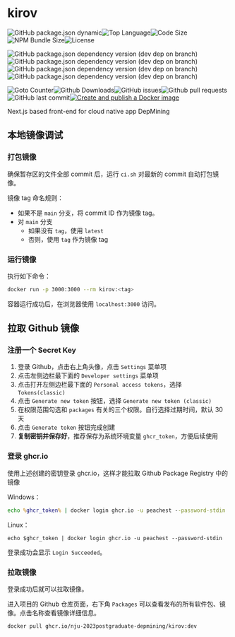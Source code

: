 # kirov

![GitHub package.json dynamic](https://img.shields.io/github/package-json/keywords/NJU-2023Postgraduate-DepMining/kirov)![Top Language](https://img.shields.io/github/languages/top/NJU-2023Postgraduate-DepMining/kirov)![Code Size](https://img.shields.io/github/languages/code-size/NJU-2023Postgraduate-DepMining/kirov)![NPM Bundle Size](https://img.shields.io/bundlephobia/min/kirov?label=npm%20bundle%20size)![License](https://img.shields.io/github/license/NJU-2023Postgraduate-DepMining/kirov)

![GitHub package.json dependency version (dev dep on branch)](https://img.shields.io/github/package-json/dependency-version/NJU-2023Postgraduate-DepMining/kirov/dev/typescript)![GitHub package.json dependency version (dev dep on branch)](https://img.shields.io/github/package-json/dependency-version/NJU-2023Postgraduate-DepMining/kirov/dev/eslint)![GitHub package.json dependency version (dev dep on branch)](https://img.shields.io/github/package-json/dependency-version/NJU-2023Postgraduate-DepMining/kirov/react)![GitHub package.json dependency version (dev dep on branch)](https://img.shields.io/github/package-json/dependency-version/NJU-2023Postgraduate-DepMining/kirov/next)

![Goto Counter](https://img.shields.io/github/search/NJU-2023Postgraduate-DepMining/kirov/goto)![Github Downloads](https://img.shields.io/github/downloads/NJU-2023Postgraduate-DepMining/kirov/total?label=github%20downloads)![GitHub issues](https://img.shields.io/github/issues/NJU-2023Postgraduate-DepMining/kirov)![Github pull requests](https://img.shields.io/github/issues-pr/NJU-2023Postgraduate-DepMining/kirov)![GitHub last commit](https://img.shields.io/github/last-commit/NJU-2023Postgraduate-DepMining/kirov)[![Create and publish a Docker image](https://github.com/NJU-2023Postgraduate-DepMining/kirov/actions/workflows/build-image.yaml/badge.svg?branch=main)](https://github.com/NJU-2023Postgraduate-DepMining/kirov/actions/workflows/build-image.yaml)



Next.js based front-end for cloud native app DepMining



## 本地镜像调试

###  打包镜像

确保暂存区的文件全部 commit 后，运行 `ci.sh` 对最新的 commit 自动打包镜像。

镜像 tag 命名规则：

* 如果不是 `main` 分支，将 commit ID 作为镜像 tag。
* 对 `main` 分支
  * 如果没有 `tag`，使用 `latest`
  * 否则，使用 `tag` 作为镜像 tag



### 运行镜像

执行如下命令：

```sh
docker run -p 3000:3000 --rm kirov:<tag>
```

容器运行成功后，在浏览器使用 `localhost:3000` 访问。



## 拉取 Github 镜像

### 注册一个 Secret Key

1. 登录 Github，点击右上角头像，点击 `Settings` 菜单项
2. 点击左侧边栏最下面的 `Developer settings` 菜单项
3. 点击打开左侧边栏最下面的 `Personal access tokens`，选择 `Tokens(classic)`
4. 点击 `Generate new token` 按钮，选择 `Generate new token (classic)`
5. 在权限范围勾选和 `packages` 有关的三个权限。自行选择过期时间，默认 30 天
6. 点击 `Generate token` 按钮完成创建
7. **复制密钥并保存好**，推荐保存为系统环境变量 `ghcr_token`，方便后续使用



### 登录 ghcr.io

使用上述创建的密钥登录 ghcr.io，这样才能拉取 Github Package Registry 中的镜像

Windows：

```cmd
echo %ghcr_token% | docker login ghcr.io -u peachest --password-stdin
```

Linux：

```shell
echo $ghcr_token | docker login ghcr.io -u peachest --password-stdin
```



登录成功会显示 `Login Succeeded`。



### 拉取镜像

登录成功后就可以拉取镜像。

进入项目的 Github 仓库页面，右下角 `Packages` 可以查看发布的所有软件包、镜像。点击名称查看镜像详细信息。

```sh
docker pull ghcr.io/nju-2023postgraduate-depmining/kirov:dev
```
